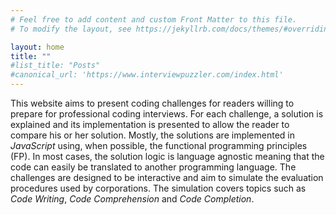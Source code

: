 ```yaml
---
# Feel free to add content and custom Front Matter to this file.
# To modify the layout, see https://jekyllrb.com/docs/themes/#overriding-theme-defaults

layout: home
title: ""
#list_title: "Posts"
#canonical_url: 'https://www.interviewpuzzler.com/index.html'
---
```

This website aims to present coding challenges for readers willing to prepare for professional coding interviews. For each challenge, a solution is explained and its implementation is presented to allow the reader to compare his or her solution. Mostly, the solutions are implemented in *JavaScript* using, when possible, the functional programming principles (FP). In most cases, the solution logic is language agnostic meaning that the code can easily be translated to another programming language. The challenges are designed to be interactive and aim to simulate the evaluation procedures used by corporations. The simulation covers topics such as *Code Writing*, *Code Comprehension* and *Code Completion*.

<br/>
